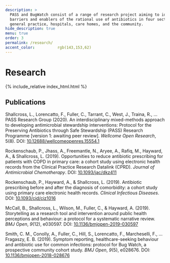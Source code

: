 ```yaml
---
description: >
  PASS and BugWatch consist of a range of research project aiming to identify
  barriers and enablers of the rational use of antibiotics in four sectors:
  general practice, hospitals, care homes, and the community.
hide_description: true
menu: true
order: 3
permalink: /research/
accent_color:          rgb(143,153,62)
---
```


# Research

{% include_relative index_html.html %}


## Publications
[Design]: BugWatch/index.md

<div class='references'>

<p id="Shallcross2020">Shallcross, L., Lorencatto, F., Fuller, C., Tarrant, C., West, J., Traina, R., … PASS Research Group (2020). An interdisciplinary mixed-methods approach to developing antimicrobial stewardship interventions: Protocol for the Preserving Antibiotics through Safe Stewardship (PASS) Research Programme [version 1: awaiting peer review]. <i>Wellcome Open Research</i>, 5(8). DOI: <a href="https://doi.org/10.12688/wellcomeopenres.15554.1">10.12688/wellcomeopenres.15554.1</a></p>

<p id="Rockenshaub2019a">Rockenschaub, P., Jhass, A., Freemantle, N., Aryee, A., Rafiq, M., Hayward, A., &amp; Shallcross, L. (2019). Opportunities to reduce antibiotic prescribing for patients with COPD in primary care: a cohort study using electronic health records from the Clinical Practice Research Datalink
(CPRD). <i>Journal of Antimicrobial Chemotherapy</i>. DOI: <a href="https://doi.org/10.1093/jac/dkz411">10.1093/jac/dkz411</a></p>

<p id="Rockenshaub2019b">Rockenschaub, P., Hayward, A., &amp; Shallcross, L. (2019). Antibiotic prescribing before and after the diagnosis of comorbidity: a cohort study using primary care electronic health
records. <i>Clinical Infectious Diseases</i>. DOI: <a href="https://doi.org/10.1093/cid/ciz1016">10.1093/cid/ciz1016</a></p>

<p id="McCall2019">McCall, B., Shallcross, L., Wilson, M., Fuller, C., &amp; Hayward, A. (2019). Storytelling as a research tool and intervention around public health perceptions and behaviour: a
protocol for a systematic narrative review. <i>BMJ Open</i>, <i>9</i>(12),
e030597. DOI: <a href="https://doi.org/10.1136/bmjopen-2019-030597">10.1136/bmjopen-2019-030597</a></p>

<p id="Smith2018">Smith, C. M., Conolly, A., Fuller, C., Hill, S., Lorencatto, F., Marcheselli, F., … Fragaszy, E. B. (2019). Symptom reporting, healthcare-seeking behaviour and antibiotic use for
common infections: protocol for Bug Watch, a prospective community cohort
study. <i>BMJ Open</i>, <i>9</i>(5), e028676. DOI: <a href="https://doi.org/10.1136/bmjopen-2018-028676">10.1136/bmjopen-2018-028676</a></p>

</div>